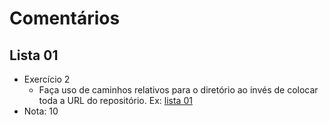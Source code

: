 # Comentários

## Lista 01

- Exercício 2
  - Faça uso de caminhos relativos para o diretório ao invés de colocar toda a URL do repositório. Ex: [lista 01](lista-01/)
- Nota: 10

